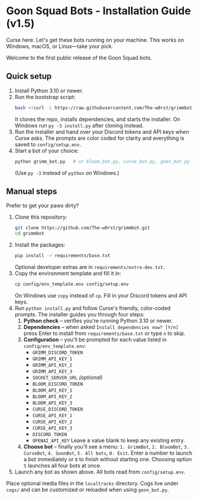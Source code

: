 # Goon Squad Bots - Installation Guide (v1.5)

Curse here. Let's get these bots running on your machine. This works on
Windows, macOS, or Linux—take your pick.

Welcome to the first public release of the Goon Squad bots.

## Quick setup
1. Install Python 3.10 or newer.
2. Run the bootstrap script:
   ```bash
   bash <(curl -L https://raw.githubusercontent.com/The-w0rst/grimmbot/main/bootstrap.sh)
   ```
   It clones the repo, installs dependencies, and starts the installer. On Windows run `py -3 install.py` after cloning instead.
3. Run the installer and hand over your Discord tokens and API keys when Curse asks. The prompts are color coded for clarity and everything is saved to `config/setup.env`.
4. Start a bot of your choice:
   ```bash
   python grimm_bot.py   # or bloom_bot.py, curse_bot.py, goon_bot.py
   ```
   (Use `py -3` instead of `python` on Windows.)

## Manual steps
Prefer to get your paws dirty?
1. Clone this repository:
   ```bash
   git clone https://github.com/The-w0rst/grimmbot.git
   cd grimmbot
   ```
2. Install the packages:
   ```bash
   pip install -r requirements/base.txt
   ```
   Optional developer extras are in `requirements/extra-dev.txt`.
3. Copy the environment template and fill it in:
   ```bash
   cp config/env_template.env config/setup.env
   ```
   On Windows use `copy` instead of `cp`. Fill in your Discord tokens and API
   keys.
4. Run `python install.py` and follow Curse's friendly, color-coded prompts.
   The installer guides you through four steps:
   1. **Python check** – verifies you're running Python 3.10 or newer.
   2. **Dependencies** – when asked `Install dependencies now? [Y/n]` press
      Enter to install from `requirements/base.txt` or type `n` to skip.
   3. **Configuration** – you'll be prompted for each value listed in
      `config/env_template.env`:
      - `GRIMM_DISCORD_TOKEN`
      - `GRIMM_API_KEY_1`
      - `GRIMM_API_KEY_2`
      - `GRIMM_API_KEY_3`
      - `SOCKET_SERVER_URL` *(optional)*
      - `BLOOM_DISCORD_TOKEN`
      - `BLOOM_API_KEY_1`
      - `BLOOM_API_KEY_2`
      - `BLOOM_API_KEY_3`
      - `CURSE_DISCORD_TOKEN`
      - `CURSE_API_KEY_1`
      - `CURSE_API_KEY_2`
      - `CURSE_API_KEY_3`
      - `DISCORD_TOKEN`
      - `OPENAI_API_KEY`
      Leave a value blank to keep any existing entry.
   4. **Choose bot** – finally you'll see a menu:
      `1. GrimmBot`, `2. BloomBot`, `3. CurseBot`, `4. GoonBot`, `5. All bots`, `0. Exit`.
      Enter a number to launch a bot immediately or `0` to finish without
      starting one. Choosing option `5` launches all four bots at once.
5. Launch any bot as shown above. All bots read from `config/setup.env`.

Place optional media files in the `localtracks` directory.
Cogs live under `cogs/` and can be customized or reloaded when using `goon_bot.py`.
